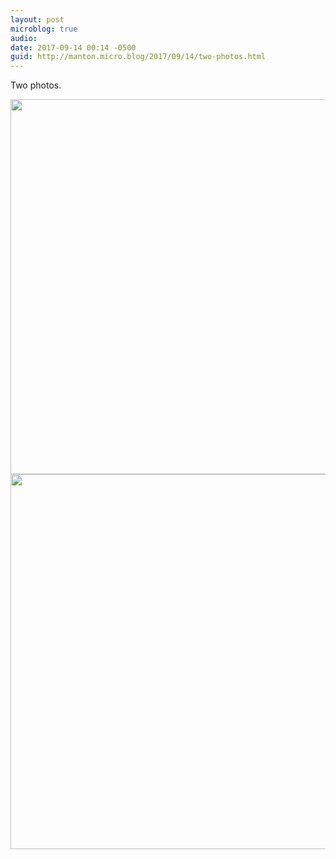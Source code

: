 ```yaml
---
layout: post
microblog: true
audio: 
date: 2017-09-14 00:14 -0500
guid: http://manton.micro.blog/2017/09/14/two-photos.html
---
```

Two photos.

<img src="http://micro.manton.org/uploads/2017/f929611629.jpg" width="599" height="600" /><img src="http://micro.manton.org/uploads/2017/7197c9b5e7.jpg" width="600" height="600" />
